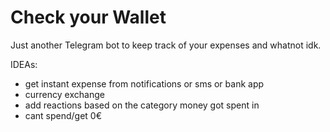 # Check your Wallet

Just another Telegram bot to keep track of your expenses and whatnot idk.

IDEAs:

- get instant expense from notifications or sms or bank app
- currency exchange
- add reactions based on the category money got spent in
- cant spend/get 0€